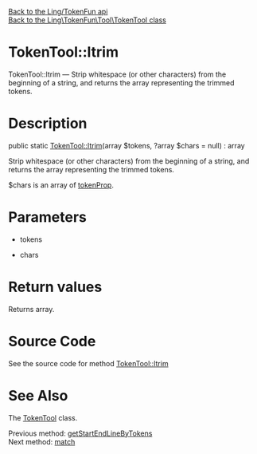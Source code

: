 [Back to the Ling/TokenFun api](https://github.com/lingtalfi/TokenFun/blob/master/doc/api/Ling/TokenFun.md)<br>
[Back to the Ling\TokenFun\Tool\TokenTool class](https://github.com/lingtalfi/TokenFun/blob/master/doc/api/Ling/TokenFun/Tool/TokenTool.md)


TokenTool::ltrim
================



TokenTool::ltrim — Strip whitespace (or other characters) from the beginning of a string, and returns the array representing the trimmed tokens.




Description
================


public static [TokenTool::ltrim](https://github.com/lingtalfi/TokenFun/blob/master/doc/api/Ling/TokenFun/Tool/TokenTool/ltrim.md)(array $tokens, ?array $chars = null) : array




Strip whitespace (or other characters) from the beginning of a string, and returns the array representing the trimmed tokens.

$chars is an array of [tokenProp](https://github.com/lingtalfi/TokenFun/blob/master/doc/pages/conception-notes.md#tokenprop).




Parameters
================


- tokens

    

- chars

    


Return values
================

Returns array.








Source Code
===========
See the source code for method [TokenTool::ltrim](https://github.com/lingtalfi/TokenFun/blob/master/Tool/TokenTool.php#L160-L175)


See Also
================

The [TokenTool](https://github.com/lingtalfi/TokenFun/blob/master/doc/api/Ling/TokenFun/Tool/TokenTool.md) class.

Previous method: [getStartEndLineByTokens](https://github.com/lingtalfi/TokenFun/blob/master/doc/api/Ling/TokenFun/Tool/TokenTool/getStartEndLineByTokens.md)<br>Next method: [match](https://github.com/lingtalfi/TokenFun/blob/master/doc/api/Ling/TokenFun/Tool/TokenTool/match.md)<br>

